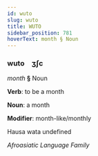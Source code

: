 ```yaml
---
id: wuto
slug: wuto
title: WUTO
sidebar_position: 781
hoverText: month § Noun
---
```


### wuto&emsp;<span kind="abugida">ʒʃc</span>

*month* **§** Noun

**Verb**: to be a month

**Noun**: a month

**Modifier**: month-like/monthly

Hausa wata undefined

*Afroasiatic Language Family*